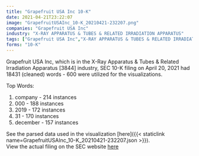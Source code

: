 ```yaml
---
title: "Grapefruit USA Inc 10-K"
date: 2021-04-21T23:22:07
image: "GrapefruitUSAInc_10-K_20210421-232207.png"
companies: "Grapefruit USA Inc"
industry: "X-RAY APPARATUS & TUBES & RELATED IRRADIATION APPARATUS"
tags: ["Grapefruit USA Inc","X-RAY APPARATUS & TUBES & RELATED IRRADIATION APPARATUS","04-20-2021","10-K"]
forms: "10-K"
---
```

Grapefruit USA Inc, which is in the X-Ray Apparatus & Tubes & Related Irradiation Apparatus [3844] industry, SEC 10-K filing on April 20, 2021 had 18431 (cleaned) words - 600 were utilized for the visualizations.

Top Words:
1. company - 214 instances
2. 000 - 188 instances
3. 2019 - 172 instances
4. 31 - 170 instances
5. december - 157 instances


See the parsed data used in the visualization [here]({{< staticlink name=GrapefruitUSAInc_10-K_20210421-232207.json >}}).  
View the actual filing on the SEC website [here](https://www.sec.gov/Archives/edgar/data/1205181/0001493152-21-009200.txt)